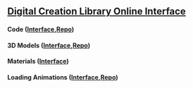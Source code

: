 ## [Digital Creation Library Online Interface](https://marcelvanduijndev.github.io/Website/digital_creation_library.html)

#### Code ([Interface](https://marcelvanduijndev.github.io/Website/digital_creation_library_code.html),[Repo](https://github.com/MarcelvanDuijnDev/Unity-Presets-Scripts-Tools))
#### 3D Models ([Interface](https://marcelvanduijndev.github.io/Website/digital_creation_library_models.html),[Repo](https://github.com/MarcelvanDuijnDev/3DModels))
#### Materials ([Interface](https://marcelvanduijndev.github.io/Website/digital_creation_library_materials.html))
#### Loading Animations ([Interface](https://marcelvanduijndev.github.io/Website/digital_creation_library_loading_animations.html),[Repo]())
